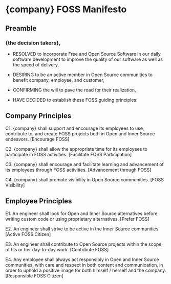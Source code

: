 # {company} FOSS Manifesto #

## Preamble ##

### {the decision takers}, ####

- RESOLVED to incorporate Free and Open Source Software in our daily software development to improve the quality of our software as well as the speed of delivery,

- DESIRING to be an active member in Open Source communities to benefit company, employee, and customer,

- CONFIRMING the will to pave the road for their realization,

- HAVE DECIDED to establish these FOSS guiding principles:

## Company Principles ##

C1. {company} shall support and encourage its employees to use, contribute to, and create FOSS projects both in Open and Inner Source endeavors. [Encourage FOSS]

C2. {company} shall allow the appropriate time for its employees to participate in FOSS activities. [Facilitate FOSS Participation]

C3. {company} shall encourage and facilitate learning and advancement of its employees through FOSS activities. [Advancement through FOSS]

C4. {company} shall promote visibility in Open Source communities. [FOSS Visibility]

## Employee Principles ##

E1. An engineer shall look for Open and Inner Source alternatives before writing custom code or using proprietary alternatives. [Prefer FOSS]

E2. An engineer shall strive to be active in the Inner Source communities. [Active FOSS Citizen]

E3. An engineer shall contribute to Open Source projects within the scope of his or her day-to-day work. [Contribute FOSS]

E4. Any employee shall always act responsibly in Open and Inner Source communities, with care and respect in both content and communication, in order to uphold a positive image for both himself / herself and the company. [Responsible FOSS Citizen]
